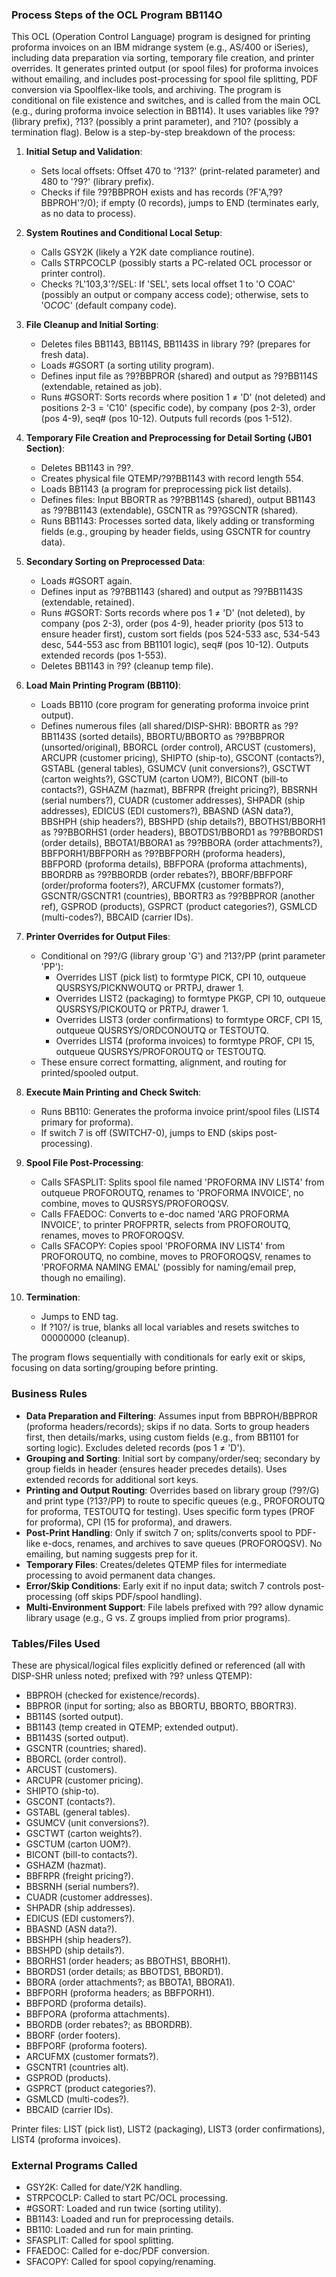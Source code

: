 ### Process Steps of the OCL Program BB114O

This OCL (Operation Control Language) program is designed for printing proforma invoices on an IBM midrange system (e.g., AS/400 or iSeries), including data preparation via sorting, temporary file creation, and printer overrides. It generates printed output (or spool files) for proforma invoices without emailing, and includes post-processing for spool file splitting, PDF conversion via Spoolflex-like tools, and archiving. The program is conditional on file existence and switches, and is called from the main OCL (e.g., during proforma invoice selection in BB114). It uses variables like ?9? (library prefix), ?13? (possibly a print parameter), and ?10? (possibly a termination flag). Below is a step-by-step breakdown of the process:

1. **Initial Setup and Validation**:
   - Sets local offsets: Offset 470 to '?13?' (print-related parameter) and 480 to '?9?' (library prefix).
   - Checks if file ?9?BBPROH exists and has records (?F'A,?9?BBPROH'?/0); if empty (0 records), jumps to END (terminates early, as no data to process).

2. **System Routines and Conditional Local Setup**:
   - Calls GSY2K (likely a Y2K date compliance routine).
   - Calls STRPCOCLP (possibly starts a PC-related OCL processor or printer control).
   - Checks ?L'103,3'?/SEL: If 'SEL', sets local offset 1 to 'O COAC' (possibly an output or company access code); otherwise, sets to 'O*CO*C' (default company code).

3. **File Cleanup and Initial Sorting**:
   - Deletes files BB1143, BB114S, BB1143S in library ?9? (prepares for fresh data).
   - Loads #GSORT (a sorting utility program).
   - Defines input file as ?9?BBPROR (shared) and output as ?9?BB114S (extendable, retained as job).
   - Runs #GSORT: Sorts records where position 1 ≠ 'D' (not deleted) and positions 2-3 = 'C10' (specific code), by company (pos 2-3), order (pos 4-9), seq# (pos 10-12). Outputs full records (pos 1-512).

4. **Temporary File Creation and Preprocessing for Detail Sorting (JB01 Section)**:
   - Deletes BB1143 in ?9?.
   - Creates physical file QTEMP/?9?BB1143 with record length 554.
   - Loads BB1143 (a program for preprocessing pick list details).
   - Defines files: Input BBORTR as ?9?BB114S (shared), output BB1143 as ?9?BB1143 (extendable), GSCNTR as ?9?GSCNTR (shared).
   - Runs BB1143: Processes sorted data, likely adding or transforming fields (e.g., grouping by header fields, using GSCNTR for country data).

5. **Secondary Sorting on Preprocessed Data**:
   - Loads #GSORT again.
   - Defines input as ?9?BB1143 (shared) and output as ?9?BB1143S (extendable, retained).
   - Runs #GSORT: Sorts records where pos 1 ≠ 'D' (not deleted), by company (pos 2-3), order (pos 4-9), header priority (pos 513 to ensure header first), custom sort fields (pos 524-533 asc, 534-543 desc, 544-553 asc from BB1101 logic), seq# (pos 10-12). Outputs extended records (pos 1-553).
   - Deletes BB1143 in ?9? (cleanup temp file).

6. **Load Main Printing Program (BB110)**:
   - Loads BB110 (core program for generating proforma invoice print output).
   - Defines numerous files (all shared/DISP-SHR): BBORTR as ?9?BB1143S (sorted details), BBORTU/BBORTO as ?9?BBPROR (unsorted/original), BBORCL (order control), ARCUST (customers), ARCUPR (customer pricing), SHIPTO (ship-to), GSCONT (contacts?), GSTABL (general tables), GSUMCV (unit conversions?), GSCTWT (carton weights?), GSCTUM (carton UOM?), BICONT (bill-to contacts?), GSHAZM (hazmat), BBFRPR (freight pricing?), BBSRNH (serial numbers?), CUADR (customer addresses), SHPADR (ship addresses), EDICUS (EDI customers?), BBASND (ASN data?), BBSHPH (ship headers?), BBSHPD (ship details?), BBOTHS1/BBORH1 as ?9?BBORHS1 (order headers), BBOTDS1/BBORD1 as ?9?BBORDS1 (order details), BBOTA1/BBORA1 as ?9?BBORA (order attachments?), BBFPORH1/BBFPORH as ?9?BBFPORH (proforma headers), BBFPORD (proforma details), BBFPORA (proforma attachments), BBORDRB as ?9?BBORDB (order rebates?), BBORF/BBFPORF (order/proforma footers?), ARCUFMX (customer formats?), GSCNTR/GSCNTR1 (countries), BBORTR3 as ?9?BBPROR (another ref), GSPROD (products), GSPRCT (product categories?), GSMLCD (multi-codes?), BBCAID (carrier IDs).

7. **Printer Overrides for Output Files**:
   - Conditional on ?9?/G (library group 'G') and ?13?/PP (print parameter 'PP'):
     - Overrides LIST (pick list) to formtype PICK, CPI 10, outqueue QUSRSYS/PICKNWOUTQ or PRTPJ, drawer 1.
     - Overrides LIST2 (packaging) to formtype PKGP, CPI 10, outqueue QUSRSYS/PICKOUTQ or PRTPJ, drawer 1.
     - Overrides LIST3 (order confirmations) to formtype ORCF, CPI 15, outqueue QUSRSYS/ORDCONOUTQ or TESTOUTQ.
     - Overrides LIST4 (proforma invoices) to formtype PROF, CPI 15, outqueue QUSRSYS/PROFOROUTQ or TESTOUTQ.
   - These ensure correct formatting, alignment, and routing for printed/spooled output.

8. **Execute Main Printing and Check Switch**:
   - Runs BB110: Generates the proforma invoice print/spool files (LIST4 primary for proforma).
   - If switch 7 is off (SWITCH7-0), jumps to END (skips post-processing).

9. **Spool File Post-Processing**:
   - Calls SFASPLIT: Splits spool file named 'PROFORMA INV LIST4' from outqueue PROFOROUTQ, renames to 'PROFORMA INVOICE', no combine, moves to QUSRSYS/PROFOROQSV.
   - Calls FFAEDOC: Converts to e-doc named 'ARG PROFORMA INVOICE', to printer PROFPRTR, selects from PROFOROUTQ, renames, moves to PROFOROQSV.
   - Calls SFACOPY: Copies spool 'PROFORMA INV LIST4' from PROFOROUTQ, no combine, moves to PROFOROQSV, renames to 'PROFORMA NAMING EMAL' (possibly for naming/email prep, though no emailing).

10. **Termination**:
    - Jumps to END tag.
    - If ?10?/ is true, blanks all local variables and resets switches to 00000000 (cleanup).

The program flows sequentially with conditionals for early exit or skips, focusing on data sorting/grouping before printing.

### Business Rules

- **Data Preparation and Filtering**: Assumes input from BBPROH/BBPROR (proforma headers/records); skips if no data. Sorts to group headers first, then details/marks, using custom fields (e.g., from BB1101 for sorting logic). Excludes deleted records (pos 1 ≠ 'D').
- **Grouping and Sorting**: Initial sort by company/order/seq; secondary by group fields in header (ensures header precedes details). Uses extended records for additional sort keys.
- **Printing and Output Routing**: Overrides based on library group (?9?/G) and print type (?13?/PP) to route to specific queues (e.g., PROFOROUTQ for proforma, TESTOUTQ for testing). Uses specific form types (PROF for proforma), CPI (15 for proforma), and drawers.
- **Post-Print Handling**: Only if switch 7 on; splits/converts spool to PDF-like e-docs, renames, and archives to save queues (PROFOROQSV). No emailing, but naming suggests prep for it.
- **Temporary Files**: Creates/deletes QTEMP files for intermediate processing to avoid permanent data changes.
- **Error/Skip Conditions**: Early exit if no input data; switch 7 controls post-processing (off skips PDF/spool handling).
- **Multi-Environment Support**: File labels prefixed with ?9? allow dynamic library usage (e.g., G vs. Z groups implied from prior programs).

### Tables/Files Used

These are physical/logical files explicitly defined or referenced (all with DISP-SHR unless noted; prefixed with ?9? unless QTEMP):

- BBPROH (checked for existence/records).
- BBPROR (input for sorting; also as BBORTU, BBORTO, BBORTR3).
- BB114S (sorted output).
- BB1143 (temp created in QTEMP; extended output).
- BB1143S (sorted output).
- GSCNTR (countries; shared).
- BBORCL (order control).
- ARCUST (customers).
- ARCUPR (customer pricing).
- SHIPTO (ship-to).
- GSCONT (contacts?).
- GSTABL (general tables).
- GSUMCV (unit conversions?).
- GSCTWT (carton weights?).
- GSCTUM (carton UOM?).
- BICONT (bill-to contacts?).
- GSHAZM (hazmat).
- BBFRPR (freight pricing?).
- BBSRNH (serial numbers?).
- CUADR (customer addresses).
- SHPADR (ship addresses).
- EDICUS (EDI customers?).
- BBASND (ASN data?).
- BBSHPH (ship headers?).
- BBSHPD (ship details?).
- BBORHS1 (order headers; as BBOTHS1, BBORH1).
- BBORDS1 (order details; as BBOTDS1, BBORD1).
- BBORA (order attachments?; as BBOTA1, BBORA1).
- BBFPORH (proforma headers; as BBFPORH1).
- BBFPORD (proforma details).
- BBFPORA (proforma attachments).
- BBORDB (order rebates?; as BBORDRB).
- BBORF (order footers).
- BBFPORF (proforma footers).
- ARCUFMX (customer formats?).
- GSCNTR1 (countries alt).
- GSPROD (products).
- GSPRCT (product categories?).
- GSMLCD (multi-codes?).
- BBCAID (carrier IDs).

Printer files: LIST (pick list), LIST2 (packaging), LIST3 (order confirmations), LIST4 (proforma invoices).

### External Programs Called

- GSY2K: Called for date/Y2K handling.
- STRPCOCLP: Called to start PC/OCL processing.
- #GSORT: Loaded and run twice (sorting utility).
- BB1143: Loaded and run for preprocessing details.
- BB110: Loaded and run for main printing.
- SFASPLIT: Called for spool splitting.
- FFAEDOC: Called for e-doc/PDF conversion.
- SFACOPY: Called for spool copying/renaming.